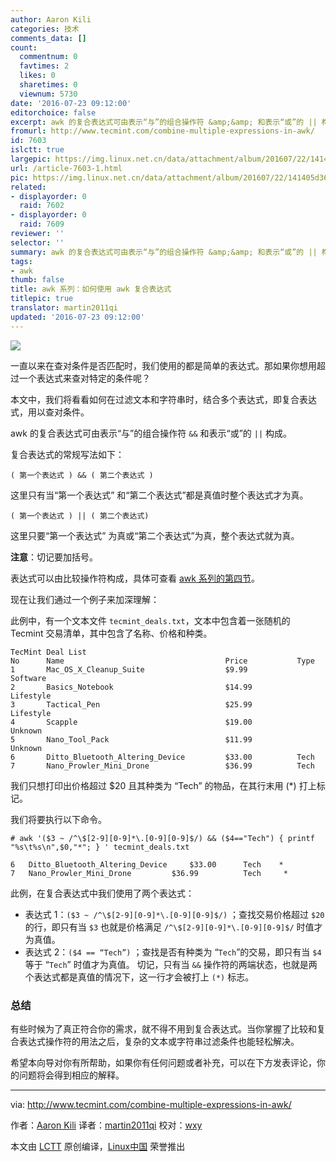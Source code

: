 ```yaml
---
author: Aaron Kili
categories: 技术
comments_data: []
count:
  commentnum: 0
  favtimes: 2
  likes: 0
  sharetimes: 0
  viewnum: 5730
date: '2016-07-23 09:12:00'
editorchoice: false
excerpt: awk 的复合表达式可由表示“与”的组合操作符 &amp;&amp; 和表示“或”的 || 构成。
fromurl: http://www.tecmint.com/combine-multiple-expressions-in-awk/
id: 7603
islctt: true
largepic: https://img.linux.net.cn/data/attachment/album/201607/22/141405d36gufemq2kkbse0.png
url: /article-7603-1.html
pic: https://img.linux.net.cn/data/attachment/album/201607/22/141405d36gufemq2kkbse0.png.thumb.jpg
related:
- displayorder: 0
  raid: 7602
- displayorder: 0
  raid: 7609
reviewer: ''
selector: ''
summary: awk 的复合表达式可由表示“与”的组合操作符 &amp;&amp; 和表示“或”的 || 构成。
tags:
- awk
thumb: false
title: awk 系列：如何使用 awk 复合表达式
titlepic: true
translator: martin2011qi
updated: '2016-07-23 09:12:00'
---
```


![](https://img.linux.net.cn/data/attachment/album/201607/22/141405d36gufemq2kkbse0.png)


一直以来在查对条件是否匹配时，我们使用的都是简单的表达式。那如果你想用超过一个表达式来查对特定的条件呢？


本文中，我们将看看如何在过滤文本和字符串时，结合多个表达式，即复合表达式，用以查对条件。


awk 的复合表达式可由表示“与”的组合操作符 `&&` 和表示“或”的 `||` 构成。


复合表达式的常规写法如下：



```
( 第一个表达式 ) && ( 第二个表达式 )

```

这里只有当“第一个表达式” 和“第二个表达式”都是真值时整个表达式才为真。



```
( 第一个表达式 ) || ( 第二个表达式) 

```

这里只要“第一个表达式” 为真或“第二个表达式”为真，整个表达式就为真。


**注意**：切记要加括号。


表达式可以由比较操作符构成，具体可查看 [awk 系列的第四节](/article-7602-1.html)。


现在让我们通过一个例子来加深理解：


此例中，有一个文本文件 `tecmint_deals.txt`，文本中包含着一张随机的 Tecmint 交易清单，其中包含了名称、价格和种类。



```
TecMint Deal List
No      Name                                    Price           Type
1       Mac_OS_X_Cleanup_Suite                  $9.99           Software
2       Basics_Notebook                         $14.99          Lifestyle
3       Tactical_Pen                            $25.99          Lifestyle
4       Scapple                                 $19.00          Unknown
5       Nano_Tool_Pack                          $11.99          Unknown
6       Ditto_Bluetooth_Altering_Device         $33.00          Tech
7       Nano_Prowler_Mini_Drone                 $36.99          Tech 

```

我们只想打印出价格超过 $20 且其种类为 “Tech” 的物品，在其行末用 (\*) 打上标记。


我们将要执行以下命令。



```
# awk '($3 ~ /^\$[2-9][0-9]*\.[0-9][0-9]$/) && ($4=="Tech") { printf "%s\t%s\n",$0,"*"; } ' tecmint_deals.txt 

6   Ditto_Bluetooth_Altering_Device     $33.00      Tech    *
7   Nano_Prowler_Mini_Drone         $36.99          Tech     *

```

此例，在复合表达式中我们使用了两个表达式：


* 表达式 1：`($3 ~ /^\$[2-9][0-9]*\.[0-9][0-9]$/)` ；查找交易价格超过 `$20` 的行，即只有当 `$3` 也就是价格满足 `/^\$[2-9][0-9]*\.[0-9][0-9]$/` 时值才为真值。
* 表达式 2：`($4 == “Tech”)` ；查找是否有种类为 “`Tech`”的交易，即只有当 `$4` 等于 “`Tech`” 时值才为真值。 切记，只有当 `&&` 操作符的两端状态，也就是两个表达式都是真值的情况下，这一行才会被打上 `(*)` 标志。


### 总结


有些时候为了真正符合你的需求，就不得不用到复合表达式。当你掌握了比较和复合表达式操作符的用法之后，复杂的文本或字符串过滤条件也能轻松解决。


希望本向导对你有所帮助，如果你有任何问题或者补充，可以在下方发表评论，你的问题将会得到相应的解释。




---


via: <http://www.tecmint.com/combine-multiple-expressions-in-awk/>


作者：[Aaron Kili](http://www.tecmint.com/author/aaronkili/) 译者：[martin2011qi](https://github.com/martin2011qi) 校对：[wxy](https://github.com/wxy)


本文由 [LCTT](https://github.com/LCTT/TranslateProject) 原创编译，[Linux中国](https://linux.cn/) 荣誉推出